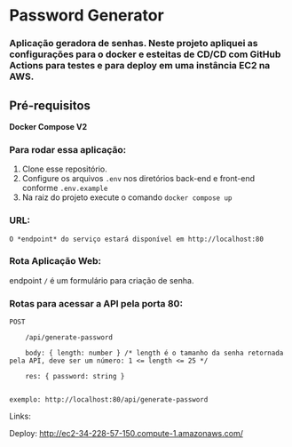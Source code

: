 # Password Generator

### Aplicação geradora de senhas. Neste projeto apliquei as configurações para o docker e esteitas de CD/CD com GitHub Actions para testes e para deploy em uma instância EC2 na AWS.

## Pré-requisitos

**Docker Compose V2**

### Para rodar essa aplicação:

1. Clone esse repositório.
3. Configure os arquivos `.env` nos diretórios back-end e front-end conforme `.env.example`
3. Na raiz do projeto execute o comando `docker compose up`


### URL:
    O *endpoint* do serviço estará disponível em http://localhost:80



### Rota Aplicação Web: 

endpoint `/` é um formulário para criação de senha.


### Rotas para acessar a API pela porta 80:

```
POST

    /api/generate-password

    body: { length: number } /* length é o tamanho da senha retornada pela API, deve ser um número: 1 <= length <= 25 */

    res: { password: string }

      
exemplo: http://localhost:80/api/generate-password
```

Links:

Deploy: http://ec2-34-228-57-150.compute-1.amazonaws.com/